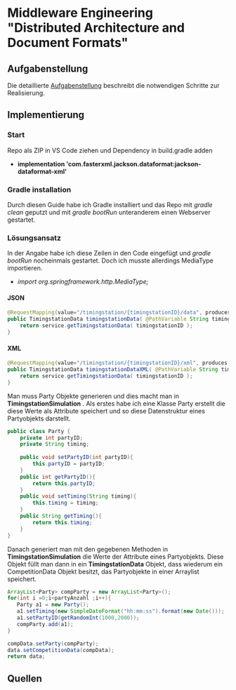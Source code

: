 # Middleware Engineering "Distributed Architecture and Document Formats"

## Aufgabenstellung
Die detaillierte [Aufgabenstellung](TASK.md) beschreibt die notwendigen Schritte zur Realisierung.

## Implementierung

### Start
Repo als ZIP in VS Code ziehen und Dependency in build.gradle adden
- **implementation 'com.fasterxml.jackson.dataformat:jackson-dataformat-xml'**

### Gradle installation
Durch diesen Guide habe ich Gradle installiert und das Repo mit  *gradle clean* geputzt und mit *gradle bootRun* unteranderem einen Webserver gestartet.

### Lösungsansatz

In der Angabe habe ich diese Zeilen in den Code eingefügt und *gradle bootRun* nocheinmals gestartet. Doch ich musste allerdings MediaType importieren. 
- *import org.springframework.http.MediaType;*

#### JSON
```java
@RequestMapping(value="/timingstation/{timingstationID}/data", produces = MediaType.APPLICATION_JSON_VALUE)  
public TimingstationData timingstationData( @PathVariable String timingstationID ) {  
    return service.getTimingstationData( timingstationID );  
}
```

#### XML
```java
@RequestMapping(value="/timingstation/{timingstationID}/xml", produces = MediaType.APPLICATION_XML_VALUE)  
public TimingstationData timingstationDataXML( @PathVariable String timingstationID ) {  
    return service.getTimingstationData( timingstationID );  
}
```

Man muss Party Objekte generieren und dies macht man in **TimingstationSimulation** . Als erstes habe ich eine Klasse Party erstellt die diese Werte als Attribute speichert und so diese Datenstruktur eines Partyobjekts darstellt.
```java
public class Party {  
    private int partyID;  
    private String timing;  
  
    public void setPartyID(int partyID){  
        this.partyID = partyID;  
    }  
    public int getPartyID(){  
        return this.partyID;  
    }  
    public void setTiming(String timing){  
        this.timing = timing;  
    }  
    public String getTiming(){  
        return this.timing;  
    }  
}
```
Danach generiert man mit den gegebenen Methoden in **TimingstationSimulation** die Werte der Attribute eines Partyobjekts. Diese Objekt füllt man dann in ein **TimingstationData** Objekt, dass wiederum ein CompetitionData Objekt besitzt, das Partyobjekte in einer Arraylist speichert.
```java 
ArrayList<Party> compParty = new ArrayList<Party>();  
for(int i =0;i<partyAnzahl ;i++){  
   Party a1 = new Party();  
   a1.setTiming(new SimpleDateFormat("hh:mm:ss").format(new Date()));  
   a1.setPartyID(getRandomInt(1000,2000));  
   compParty.add(a1);  
}

compData.setParty(compParty);  
data.setCompetitionData(compData);  
return data;
```


## Quellen
